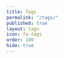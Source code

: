 ```yaml
---
title: Tags
permalink: "/tags/"
published: true
layout: tags
icon: fa-tags
order: 100
hide: true
---
```

